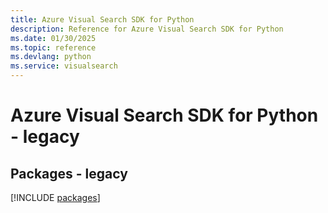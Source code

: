 ```yaml
---
title: Azure Visual Search SDK for Python
description: Reference for Azure Visual Search SDK for Python
ms.date: 01/30/2025
ms.topic: reference
ms.devlang: python
ms.service: visualsearch
---
```

# Azure Visual Search SDK for Python - legacy
## Packages - legacy
[!INCLUDE [packages](visual-search-index.md)]